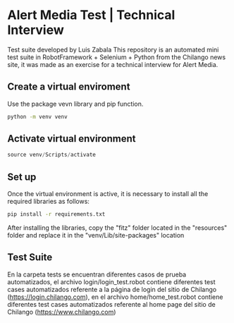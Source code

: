 # Alert Media Test | Technical Interview
Test suite developed by Luis Zabala
This repository is an automated mini test suite in RobotFramework + Selenium + Python from the Chilango news site, it was made as an exercise for a technical interview for Alert Media.

## Create a virtual enviroment

Use the package vevn library and pip function.

```bash
python -m venv venv
```

## Activate virtual environment

```python
source venv/Scripts/activate
```

## Set up
Once the virtual environment is active, it is necessary to install all the required libraries as follows:
```bash
pip install -r requirements.txt
```
After installing the libraries, copy the "fitz" folder located in the "resources" folder and replace it in the "venv/Lib/site-packages" location

## Test Suite
En la carpeta tests se encuentran diferentes casos de prueba automatizados, el archivo login/login_test.robot contiene diferentes test cases automatizados referente a la página de login del sitio de Chilango (https://login.chilango.com), en el archivo home/home_test.robot contiene diferentes test cases automatizados referente al home page del sitio de Chilango (https://www.chilango.com)
